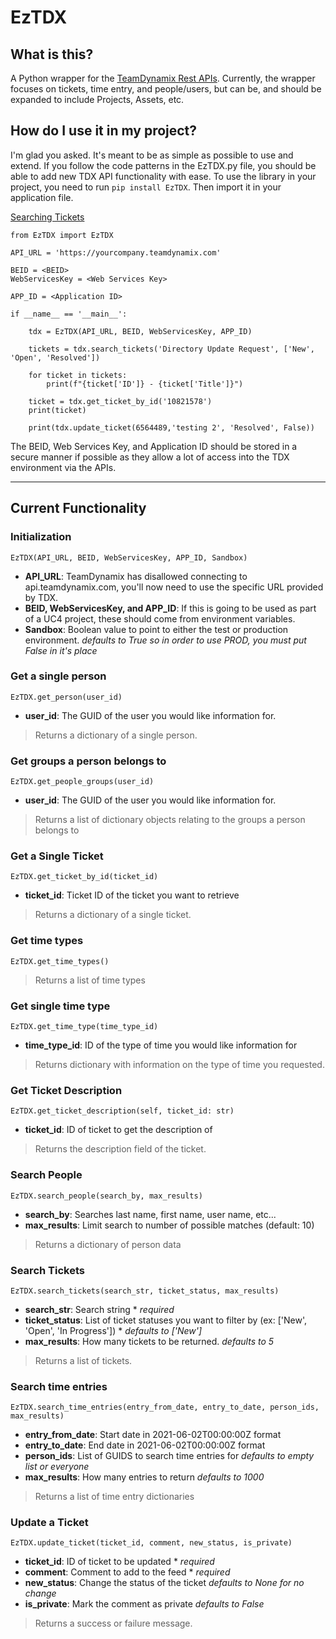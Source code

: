 # EzTDX
## What is this?
A Python wrapper for the [TeamDynamix Rest APIs](https://api.teamdynamix.com/TDWebApi/). Currently, the wrapper focuses on tickets, time entry, and people/users, but can be, and should be expanded to 
include Projects, Assets, etc.
## How do I use it in my project?
I'm glad you asked. It's meant to be as simple as possible to use and extend. If you follow the code patterns in the EzTDX.py 
file, you should be able to add new TDX API functionality with ease. To use the library in your project, you need to run ```pip install EzTDX```. Then import it in your application file.

[Searching Tickets](https://youtu.be/xPvckaN6WBA)

```
from EzTDX import EzTDX

API_URL = 'https://yourcompany.teamdynamix.com'

BEID = <BEID>
WebServicesKey = <Web Services Key>

APP_ID = <Application ID>

if __name__ == '__main__':

    tdx = EzTDX(API_URL, BEID, WebServicesKey, APP_ID)

    tickets = tdx.search_tickets('Directory Update Request', ['New', 'Open', 'Resolved'])

    for ticket in tickets:
        print(f"{ticket['ID']} - {ticket['Title']}")

    ticket = tdx.get_ticket_by_id('10821578')
    print(ticket)

    print(tdx.update_ticket(6564489,'testing 2', 'Resolved', False))
```

The BEID, Web Services Key, and Application ID should be stored in a secure manner if possible as they allow a lot of access into the TDX environment via the APIs. 

---
## Current Functionality
### **Initialization**
```EzTDX(API_URL, BEID, WebServicesKey, APP_ID, Sandbox)```
- **API_URL**: TeamDynamix has disallowed connecting to api.teamdynamix.com, you'll now need to use the specific URL provided by TDX.
- **BEID, WebServicesKey, and APP_ID**: If this is going to be used as part of a UC4 project, these should come from environment variables.
- **Sandbox**: Boolean value to point to either the test or production environment. *defaults to True so in order to use PROD, you must put False in it's place*

### **Get a single person**
```EzTDX.get_person(user_id)```
- **user_id**: The GUID of the user you would like information for.
> Returns a dictionary of a single person.

### **Get groups a person belongs to**
```EzTDX.get_people_groups(user_id)```
- **user_id**: The GUID of the user you would like information for.
> Returns a list of dictionary objects relating to the groups a person belongs to

### **Get a Single Ticket**
```EzTDX.get_ticket_by_id(ticket_id)```
- **ticket_id**: Ticket ID of the ticket you want to retrieve
> Returns a dictionary of a single ticket.

### **Get time types**
```EzTDX.get_time_types()```
> Returns a list of time types

### **Get single time type**
```EzTDX.get_time_type(time_type_id)```
- **time_type_id**: ID of the type of time you would like information for
> Returns dictionary with information on the type of time you requested.

### **Get Ticket Description**
```EzTDX.get_ticket_description(self, ticket_id: str)```
- **ticket_id**: ID of ticket to get the description of
> Returns the description field of the ticket.

### **Search People**
```EzTDX.search_people(search_by, max_results)```
- **search_by**: Searches last name, first name, user name, etc...
- **max_results**: Limit search to number of possible matches (default: 10)
> Returns a dictionary of person data

### **Search Tickets**
```EzTDX.search_tickets(search_str, ticket_status, max_results)```
- **search_str**: Search string * *required*
- **ticket_status**: List of ticket statuses you want to filter by (ex: ['New', 'Open', 'In Progress']) * *defaults to ['New']*
- **max_results**: How many tickets to be returned. *defaults to 5*
> Returns a list of tickets.

### **Search time entries**
```EzTDX.search_time_entries(entry_from_date, entry_to_date, person_ids, max_results)```
- **entry_from_date**: Start date in 2021-06-02T00:00:00Z format
- **entry_to_date**: End date in 2021-06-02T00:00:00Z format
- **person_ids**: List of GUIDS to search time entries for *defaults to empty list or everyone*
- **max_results**: How many entries to return *defaults to 1000*
> Returns a list of time entry dictionaries

### **Update a Ticket**
```EzTDX.update_ticket(ticket_id, comment, new_status, is_private)```
- **ticket_id**: ID of ticket to be updated * *required*
- **comment**: Comment to add to the feed * *required*
- **new_status**: Change the status of the ticket *defaults to None for no change*
- **is_private**: Mark the comment as private *defaults to False*
> Returns a success or failure message.